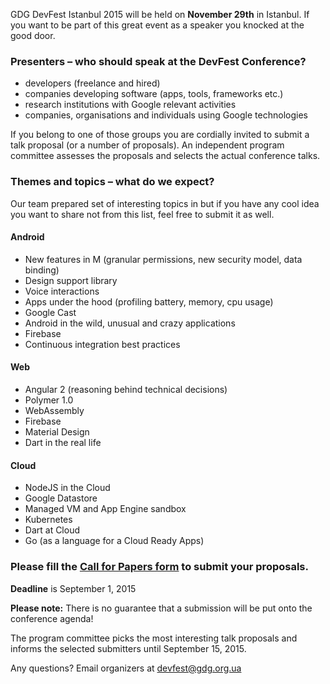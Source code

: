 GDG DevFest Istanbul 2015 will be held on **November 29th** in Istanbul. If you want to be part of this great event as a speaker you knocked at the good door.


### Presenters – who should speak at the DevFest Conference?

* developers (freelance and hired)
* companies developing software (apps, tools, frameworks etc.)
* research institutions with Google relevant activities
* companies, organisations and individuals using Google technologies

If you belong to one of those groups you are cordially invited to submit a talk proposal (or a number of proposals). An independent program committee assesses the proposals and selects the actual conference talks.<br/>


### Themes and topics – what do we expect?

Our team prepared set of interesting topics in but if you have any cool idea you want to share not from this list, feel free to submit it as well.

#### Android

* New features in M (granular permissions, new security model, data binding)
* Design support library
* Voice interactions
* Apps under the hood (profiling battery, memory, cpu usage)
* Google Cast 
* Android in the wild, unusual and crazy applications
* Firebase
* Continuous integration best practices
  

#### Web

* Angular 2 (reasoning behind technical decisions)
* Polymer 1.0
* WebAssembly
* Firebase
* Material Design
* Dart in the real life


#### Cloud

* NodeJS in the Cloud
* Google Datastore
* Managed VM and App Engine sandbox
* Kubernetes
* Dart at Cloud
* Go (as a language for a Cloud Ready Apps)


### Please fill the [Call for Papers form](http://bit.ly/dfua-cfp) to submit your proposals.

**Deadline** is September 1, 2015

**Please note:** There is no guarantee that a submission will be put onto the conference agenda!<br/>

The program committee picks the most interesting talk proposals and informs the selected submitters until September 15, 2015.<br/>

Any questions? Email organizers at [devfest@gdg.org.ua](mailto:devfest@gdg.org.ua)
